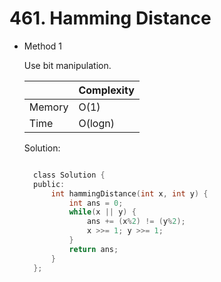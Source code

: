 # 461. Hamming Distance

- Method 1

  Use bit manipulation.

  |        | Complexity |
  | ------ | ---------- |
  | Memory | O(1)       |
  | Time   | O(logn)    |

  Solution:

  ```h

    class Solution {
    public:
        int hammingDistance(int x, int y) {
            int ans = 0;
            while(x || y) {
                ans += (x%2) != (y%2);
                x >>= 1; y >>= 1;
            }
            return ans;
        }
    };

  ```

<!-- - Method 2

    This is another method.

    | |   Complexity  |
    | ----------- | ----------- |
    |  Memory     | O(n) |
    |      Time       |  O(n) |


    Solution:

    ``` h



    ```

- Additional Knowledge:

    Here are some additional knowledge.



<br> -->
